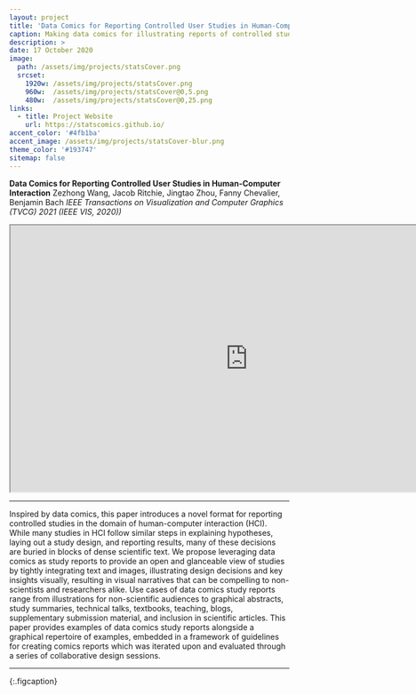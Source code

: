 ```yaml
---
layout: project
title: 'Data Comics for Reporting Controlled User Studies in Human-Computer Interaction'
caption: Making data comics for illustrating reports of controlled studies (VIS 2020)
description: > 
date: 17 October 2020
image: 
  path: /assets/img/projects/statsCover.png
  srcset: 
    1920w: /assets/img/projects/statsCover.png
    960w:  /assets/img/projects/statsCover@0,5.png
    480w:  /assets/img/projects/statsCover@0,25.png
links:
  - title: Project Website 
    url: https://statscomics.github.io/
accent_color: '#4fb1ba'
accent_image: /assets/img/projects/statsCover-blur.png
theme_color: '#193747'
sitemap: false
---
```


**Data Comics for Reporting Controlled User Studies in Human-Computer Interaction** Zezhong Wang, Jacob Ritchie, Jingtao Zhou, Fanny Chevalier, Benjamin Bach _IEEE Transactions on Visualization and Computer Graphics (TVCG) 2021 (IEEE VIS, 2020))_

<div class="videoWrapper">
  <iframe width="854" height="480" src="https://www.youtube.com/embed/k9kM30ThPg4" allow="accelerometer; autoplay; clipboard-write; encrypted-media; gyroscope; picture-in-picture" allowfullscreen></iframe>
  
</div>

---

Inspired by data comics, this paper introduces a novel format for reporting controlled studies in the domain of human-computer interaction (HCI). While many studies in HCI follow similar steps in explaining hypotheses, laying out a study design, and reporting results, many of these decisions are buried in blocks of dense scientific text. We propose leveraging data comics as study reports to provide an open and glanceable view of studies by tightly integrating text and images, illustrating design decisions and key insights visually, resulting in visual narratives that can be compelling to non-scientists and researchers alike. Use cases of data comics study reports range from illustrations for non-scientific audiences to graphical abstracts, study summaries, technical talks, textbooks, teaching, blogs, supplementary submission material, and inclusion in scientific articles. This paper provides examples of data comics study reports alongside a graphical repertoire of examples, embedded in a framework of guidelines for creating comics reports which was iterated upon and evaluated through a series of collaborative design sessions.


---
{:.figcaption}
